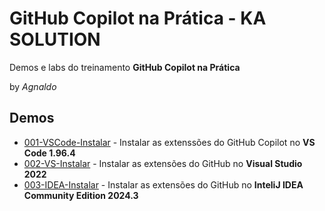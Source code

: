 # GitHub Copilot na Prática - KA SOLUTION  
Demos e labs do treinamento **GitHub Copilot na Prática**

by *Agnaldo*

## Demos

* [001-VSCode-Instalar](001-VSCode-Instalar.md) - Instalar as extenssões do GitHub Copilot no **VS Code 1.96.4**
* [002-VS-Instalar](002-VS-Instalar.md) - Instalar as extensões do GitHub no **Visual Studio 2022**
* [003-IDEA-Instalar](003-IDEA-Instalar.md) - Instalar as extensões do GitHub no **InteliJ IDEA Community Edition 2024.3**
